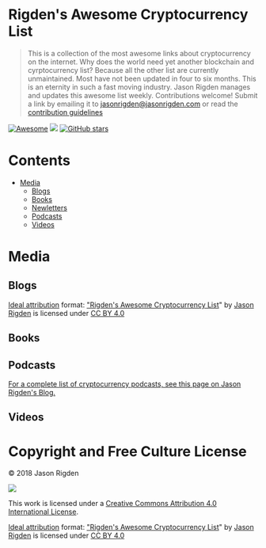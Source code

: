 # Rigden's Awesome Cryptocurrency List 
> This is a collection of the most awesome links about cryptocurrency on the internet. Why does the world need yet another blockchain and cyrptocurrency list? Because all the other list are currently unmaintained. Most have not been updated in four to six months. This is an eternity in such a fast moving industry. Jason Rigden manages and updates this awesome list weekly. Contributions welcome! Submit a link by emailing it to jasonrigden@jasonrigden.com or read the [contribution guidelines](contributing.md) 


[![Awesome](https://awesome.re/badge-flat.svg)](https://awesome.re) ![](https://img.shields.io/github/last-commit/jrigden/awesome-list-cryptocurrency.svg) [![GitHub stars](https://img.shields.io/github/stars/jrigden/awesome-list-cryptocurrency.svg)](https://github.com/jrigden/awesome-list-cryptocurrency/stargazers)


# Contents

- [Media](#media)
	- [Blogs](#blogs)
	- [Books](#books)
	- [Newletters](#newsletters)
	- [Podcasts](#podcasts)
	- [Videos](#videos)

# Media

## Blogs
[Ideal attribution](https://creativecommons.org/use-remix/get-permission/) format:
["Rigden's Awesome Cryptocurrency List](https://github.com/jrigden/awesome-list-cryptocurrency)" by [Jason Rigden](https://jasonrigden.com/) is licensed under [CC BY 4.0](https://creativecommons.org/licenses/by/4.0/)

## Books

## Podcasts
[For a complete list of cryptocurrency podcasts, see this page on Jason Rigden's Blog.](https://jasonrigden.com/posts/list_of_cryptocurrency_podcasts/)

## Videos



# Copyright and Free Culture License
© 2018 Jason Rigden

![](https://i.creativecommons.org/l/by/4.0/88x31.png) 

This work is licensed under a [Creative Commons Attribution 4.0 International License](http://creativecommons.org/licenses/by/4.0/).

[Ideal attribution](https://creativecommons.org/use-remix/get-permission/) format: ["Rigden's Awesome Cryptocurrency List](https://github.com/jrigden/awesome-list-cryptocurrency)" by [Jason Rigden](https://jasonrigden.com/) is licensed under [CC BY 4.0](https://creativecommons.org/licenses/by/4.0/)


